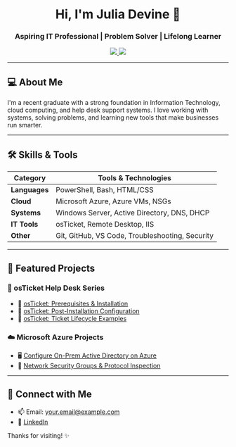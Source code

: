 <h1 align="center">Hi, I'm Julia Devine 👋</h1>
<h3 align="center">Aspiring IT Professional | Problem Solver | Lifelong Learner</h3>

<p align="center">
  <a href="https://www.linkedin.com/in/julia-devine-560aba303" target="_blank">
    <img src="https://img.shields.io/badge/-LinkedIn-0077B5?style=flat-square&logo=linkedin&logoColor=white"/>
  </a>
  <a href="mailto:your.email@example.com">
    <img src="https://img.shields.io/badge/-Email-D14836?style=flat-square&logo=gmail&logoColor=white"/>
  </a>
</p>

---

## 💻 About Me

I'm a recent graduate with a strong foundation in Information Technology, cloud computing, and help desk support systems. I love working with systems, solving problems, and learning new tools that make businesses run smarter.

---

## 🛠️ Skills & Tools

| Category       | Tools & Technologies                             |
|----------------|--------------------------------------------------|
| **Languages**  | PowerShell, Bash, HTML/CSS                       |
| **Cloud**      | Microsoft Azure, Azure VMs, NSGs                 |
| **Systems**    | Windows Server, Active Directory, DNS, DHCP      |
| **IT Tools**   | osTicket, Remote Desktop, IIS                    |
| **Other**      | Git, GitHub, VS Code, Troubleshooting, Security  |

---

## 📁 Featured Projects

### 🎫 osTicket Help Desk Series
- 🧩 [osTicket: Prerequisites & Installation](https://github.com/julia-devine/osticket-prereqs)
- 🔧 [osTicket: Post-Installation Configuration](https://github.com/julia-devine/post-install-config)
- 🔁 [osTicket: Ticket Lifecycle Examples](https://github.com/julia-devine/ticket-lifecycle)

### ☁️ Microsoft Azure Projects
- 🖥️ [Configure On-Prem Active Directory on Azure](https://github.com/julia-devine/configure-ad)
- 🔐 [Network Security Groups & Protocol Inspection](https://github.com/julia-devine/azure-network-protocols)

---

## 🤝 Connect with Me

- 📫 Email: your.email@example.com
- 💼 [LinkedIn](https://www.linkedin.com/in/julia-devine-560aba303)

Thanks for visiting! ✨
